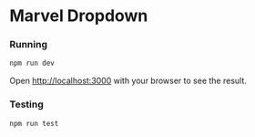 # Marvel Dropdown

### Running

```bash
npm run dev
```

Open [http://localhost:3000](http://localhost:3000) with your browser to see the result.


### Testing

```bash
npm run test
```